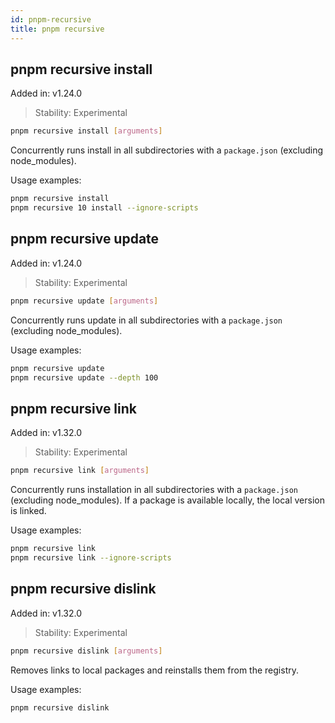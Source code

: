 ```yaml
---
id: pnpm-recursive
title: pnpm recursive
---
```


## pnpm recursive install

Added in: v1.24.0

> Stability: Experimental

```sh
pnpm recursive install [arguments]
```

Concurrently runs install in all subdirectories with a `package.json` (excluding node_modules).

Usage examples:

```sh
pnpm recursive install
pnpm recursive 10 install --ignore-scripts
```

## pnpm recursive update

Added in: v1.24.0

> Stability: Experimental

```sh
pnpm recursive update [arguments]
```

Concurrently runs update in all subdirectories with a `package.json` (excluding node_modules).

Usage examples:

```sh
pnpm recursive update
pnpm recursive update --depth 100
```

## pnpm recursive link

Added in: v1.32.0

> Stability: Experimental

```sh
pnpm recursive link [arguments]
```

Concurrently runs installation in all subdirectories with a `package.json` (excluding node_modules).
If a package is available locally, the local version is linked.

Usage examples:

```sh
pnpm recursive link
pnpm recursive link --ignore-scripts
```

## pnpm recursive dislink

Added in: v1.32.0

> Stability: Experimental

```sh
pnpm recursive dislink [arguments]
```

Removes links to local packages and reinstalls them from the registry.

Usage examples:

```sh
pnpm recursive dislink
```
